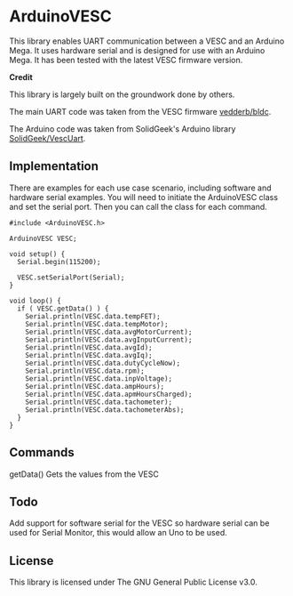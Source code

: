 # ArduinoVESC

This library enables UART communication between a VESC and an Arduino Mega. It uses hardware serial and is designed for use with an Arduino Mega. It has been tested with the latest VESC firmware version.

**Credit**

This library is largely built on the groundwork done by others.

The main UART code was taken from the VESC firmware [vedderb/bldc](https://github.com/vedderb/bldc).

The Arduino code was taken from SolidGeek's Arduino library [SolidGeek/VescUart](https://github.com/SolidGeek/VescUart).

## Implementation

There are examples for each use case scenario, including software and hardware serial examples. You will need to initiate the ArduinoVESC class and set the serial port. Then you can call the class for each command.

```
#include <ArduinoVESC.h>

ArduinoVESC VESC;

void setup() {
  Serial.begin(115200);

  VESC.setSerialPort(Serial);
}

void loop() {
  if ( VESC.getData() ) {
    Serial.println(VESC.data.tempFET);
	Serial.println(VESC.data.tempMotor);
	Serial.println(VESC.data.avgMotorCurrent);
	Serial.println(VESC.data.avgInputCurrent);
	Serial.println(VESC.data.avgId);
	Serial.println(VESC.data.avgIq);
    Serial.println(VESC.data.dutyCycleNow);
	Serial.println(VESC.data.rpm);
	Serial.println(VESC.data.inpVoltage);
	Serial.println(VESC.data.ampHours);
	Serial.println(VESC.data.apmHoursCharged);
	Serial.println(VESC.data.tachometer);
	Serial.println(VESC.data.tachometerAbs);
  }
}
```

## Commands

getData() Gets the values from the VESC

## Todo

Add support for software serial for the VESC so hardware serial can be used for Serial Monitor, this would allow an Uno to be used.

## License

This library is licensed under The GNU General Public License v3.0.
